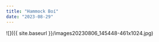 ```yaml
---
title: "Hammock Boí"
date: "2023-08-29"
---
```


![]({{ site.baseurl }}/images20230806_145448-461x1024.jpg)
